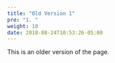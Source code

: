 ```yaml
---
title: "Old Version 1"
pre: "1. "
weight: 10
date: 2018-08-24T10:53:26-05:00
---
```


This is an older version of the page.
